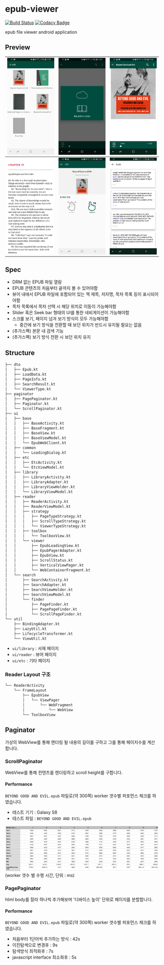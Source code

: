 # epub-viewer
[![Build Status](https://travis-ci.org/JSpiner/epub-viewer.svg?branch=master)](https://travis-ci.org/JSpiner/epub-viewer)
[![Codacy Badge](https://api.codacy.com/project/badge/Grade/121506e18673425f8db8c509dc66d13e)](https://www.codacy.com/app/jspiner/epub-viewer?utm_source=github.com&amp;utm_medium=referral&amp;utm_content=JSpiner/epub-viewer&amp;utm_campaign=Badge_Grade)

epub file viewer android application

## Preview
| ![screenshot-1](./imgs/screenshot-1.jpg) | ![screenshot-2](./imgs/screenshot-2.jpg)| ![screenshot-3](./imgs/screenshot-3.jpg) |
|:---:|:---:|:---:|
| ![screenshot-4](./imgs/screenshot-4.jpg) | ![screenshot-5](./imgs/screenshot-5.jpg) | ![screenshot-6](./imgs/screenshot-6.jpg) |

## Spec
- DRM 없는 EPUB 파일 열람
- EPUB 콘텐츠의 처음부터 끝까지 볼 수 있어야함
- 뷰어 내에서 EPUB 파일에 포함되어 있는 책 제목, 저자명, 목차 목록 등이 표시되어야함
- 목차 목록에서 목차 선택 시 해당 위치로 이동이 가능해야함
- Slider 혹은 Seek bar 형태의 UI를 통한 네비게이션이 가능해야함
- 스크롤 보기, 페이지 넘겨 보기 방식이 모두 가능해야함
    - 중간에 보기 방식을 전환할 때 보던 위치가 반드시 유지될 필요는 없음
- (추가스펙) 본문 내 검색 기능
- (추가스펙) 보기 방식 전환 시 보던 위치 유지

## Structure
```
├── dto
│   ├── Epub.kt
│   ├── LoadData.kt
│   ├── PageInfo.kt
│   ├── SearchResult.kt
│   └── ViewerType.kt
├── paginator
│   ├── PagePaginator.kt
│   ├── Paginator.kt
│   └── ScrollPaginator.kt
├── ui
│   ├── base
│   │   ├── BaseActivity.kt
│   │   ├── BaseFragment.kt
│   │   ├── BaseView.kt
│   │   ├── BaseViewModel.kt
│   │   └── EpubWebClient.kt
│   ├── common
│   │   └── LoadingDialog.kt
│   ├── etc
│   │   ├── EtcActivity.kt
│   │   └── EtcViewModel.kt
│   ├── library
│   │   ├── LibraryActivity.kt
│   │   ├── LibraryAdapter.kt
│   │   ├── LibraryViewHolder.kt
│   │   └── LibraryViewModel.kt
│   ├── reader
│   │   ├── ReaderActivity.kt
│   │   ├── ReaderViewModel.kt
│   │   ├── strategy
│   │   │   ├── PageTypeStrategy.kt
│   │   │   ├── ScrollTypeStrategy.kt
│   │   │   └── ViewerTypeStrategy.kt
│   │   ├── toolbox
│   │   │   └── ToolboxView.kt
│   │   └── viewer
│   │       ├── EpubLoadingView.kt
│   │       ├── EpubPagerAdapter.kt
│   │       ├── EpubView.kt
│   │       ├── ScrollStatus.kt
│   │       ├── VerticalViewPager.kt
│   │       └── WebContainerFragment.kt
│   └── search
│       ├── SearchActivity.kt
│       ├── SearchAdapter.kt
│       ├── SearchViewHolder.kt
│       ├── SearchViewModel.kt
│       └── finder
│           ├── PageFinder.kt
│           ├── PagePageFinder.kt
│           └── ScrollPageFinder.kt
└── util
    ├── BindingAdapter.kt
    ├── LazyUtil.kt
    ├── LifecycleTransformer.kt
    └── ViewUtil.kt
```
- `ui/library` : 서재 페이지
- `ui/reader` : 뷰어 페이지
- `ui/etc` : 기타 페이지

### Reader Layout 구조
```
└── ReaderActivity
    └── FrameLayout
        ├── EpubView
        │   └── ViewPager
        │       └── WebFragment
        │           └── WebView
        └── ToolboxView
```

## Paginator
가상의 WebView를 통해 렌더링 될 내용의 길이를 구하고 그를 통해 페이지수를 계산합니다.

### ScrollPaginator
WebView를 통해 컨텐츠를 렌더링하고 scroll height를 구합니다.

#### Performance
`BEYOND GOOD AND EVIL.epub` 파일로(약 300쪽) worker 갯수별 퍼포먼스 체크를 하였습니다.
- 테스트 기기 : Galaxy S8
- 테스트 파일 : `BEYOND GOOD AND EVIL.epub`

![paginator-performance](./imgs/paginator-performance.png)
(worker 갯수 별 수행 시간, 단위 : ms)

### PagePaginator
html body를 잘라 하나씩 추가해보며 '디바이스 높이' 단위로 페이지를 분할합니다.

#### Performance
`BEYOND GOOD AND EVIL.epub` 파일로(약 300쪽) worker 갯수별 퍼포먼스 체크를 하였습니다.

- 처음부터 1단어씩 추가하는 방식 : 42s
- 이진탐색으로 변경후 : 9s
- 탐색방식 최적화후 : 7s
- javascript interface 최소화후 : 5s